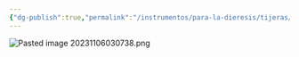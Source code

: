 ```yaml
---
{"dg-publish":true,"permalink":"/instrumentos/para-la-dieresis/tijeras/"}
---
```


![Pasted image 20231106030738.png](/img/user/Cirugia%20Bucal%20I/Medias/Pasted%20image%2020231106030738.png)